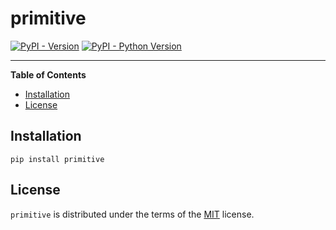 # primitive

[![PyPI - Version](https://img.shields.io/pypi/v/primitive-cli.svg)](https://pypi.org/project/primitive-cli)
[![PyPI - Python Version](https://img.shields.io/pypi/pyversions/primitive-cli.svg)](https://pypi.org/project/primitive-cli)

---

**Table of Contents**

- [Installation](#installation)
- [License](#license)

## Installation

```console
pip install primitive
```

## License

`primitive` is distributed under the terms of the [MIT](https://spdx.org/licenses/MIT.html) license.
